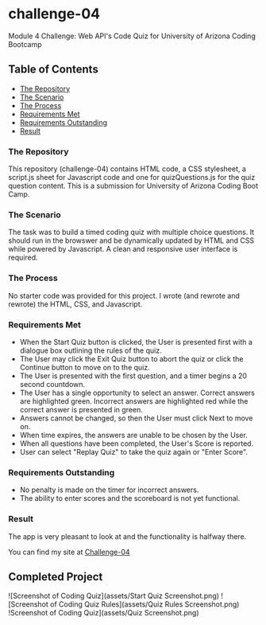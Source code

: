 # challenge-04
Module 4 Challenge: Web API's Code Quiz for University of Arizona Coding Bootcamp

## **Table of Contents**
* [The Repository](#the-repository)
* [The Scenario](#the-scenario)
* [The Process](#the-process)
* [Requirements Met](#requirements-met)
* [Requirements Outstanding](#requirements-outstanding)
* [Result](#result)

### **The Repository**
This repository (challenge-04) contains HTML code, a CSS stylesheet, a script.js sheet for Javascript code and one for quizQuestions.js for the quiz question content. This is a submission for University of Arizona Coding Boot Camp.

### **The Scenario**
The task was to build a timed coding quiz with multiple choice questions. It should run in the browswer and be dynamically updated by HTML and CSS while powered by Javascript. A clean and responsive user interface is required.

### **The Process**
No starter code was provided for this project. I wrote (and rewrote and rewrote) the HTML, CSS, and Javascript.

### **Requirements Met**
* When the Start Quiz button is clicked, the User is presented first with a dialogue box outlining the rules of the quiz.
* The User may click the Exit Quiz button to abort the quiz or click the Continue button to move on to the quiz.
* The User is presented with the first question, and a timer begins a 20 second countdown.
* The User has a single opportunity to select an answer. Correct answers are highlighted green. Incorrect answers are highlighted red while the correct answer is presented in green.
* Answers cannot be changed, so then the User must click Next to move on.
* When time expires, the answers are unable to be chosen by the User.
* When all questions have been completed, the User's Score is reported.
* User can select "Replay Quiz" to take the quiz again or "Enter Score".

### **Requirements Outstanding**
* No penalty is made on the timer for incorrect answers.
* The ability to enter scores and the scoreboard is not yet functional.

### **Result**
The app is very pleasant to look at and the functionality is halfway there.


You can find my site at [Challenge-04](https://jlmayo.github.io/challenge-04/)

## **Completed Project**
![Screenshot of Coding Quiz](assets/Start Quiz Screenshot.png)
![Screenshot of Coding Quiz Rules](assets/Quiz Rules Screenshot.png)
!Screenshot of Coding Quiz](assets/Quiz Screenshot.png)

